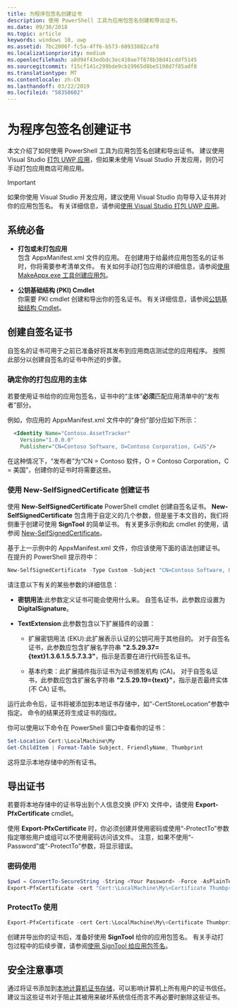```yaml
---
title: 为程序包签名创建证书
description: 使用 PowerShell 工具为应用包签名创建和导出证书。
ms.date: 09/30/2018
ms.topic: article
keywords: windows 10, uwp
ms.assetid: 7bc2006f-fc5a-4ff6-b573-60933882caf8
ms.localizationpriority: medium
ms.openlocfilehash: a8d94f43edbdc3ec410ae7f878b38d41cddf5145
ms.sourcegitcommit: f15cf141c299bde9cb19965d8be5198d7f85adf8
ms.translationtype: MT
ms.contentlocale: zh-CN
ms.lasthandoff: 03/22/2019
ms.locfileid: "58358602"
---
```

# <a name="create-a-certificate-for-package-signing"></a>为程序包签名创建证书


本文介绍了如何使用 PowerShell 工具为应用包签名创建和导出证书。 建议使用 Visual Studio [打包 UWP 应用](https://msdn.microsoft.com/windows/uwp/packaging/packaging-uwp-apps)，但如果未使用 Visual Studio 开发应用，则仍可手动打包应用商店可用应用。

> [!IMPORTANT] 
> 如果你使用 Visual Studio 开发应用，建议使用 Visual Studio 向导导入证书并对你的应用包签名。 有关详细信息，请参阅[使用 Visual Studio 打包 UWP 应用](https://msdn.microsoft.com/windows/uwp/packaging/packaging-uwp-apps)。

## <a name="prerequisites"></a>系统必备

- **打包或未打包应用**  
包含 AppxManifest.xml 文件的应用。 在创建用于给最终应用包签名的证书时，你将需要参考清单文件。 有关如何手动打包应用的详细信息，请参阅[使用 MakeAppx.exe 工具创建应用包](https://msdn.microsoft.com/windows/uwp/packaging/create-app-package-with-makeappx-tool)。

- **公钥基础结构 (PKI) Cmdlet**  
你需要 PKI cmdlet 创建和导出你的签名证书。 有关详细信息，请参阅[公钥基础结构 Cmdlet](https://docs.microsoft.com/powershell/module/pkiclient/)。

## <a name="create-a-self-signed-certificate"></a>创建自签名证书

自签名的证书可用于之前已准备好将其发布到应用商店测试您的应用程序。 按照此部分以创建自签名的证书中所述的步骤。

### <a name="determine-the-subject-of-your-packaged-app"></a>确定你的打包应用的主体  

若要使用证书给你的应用包签名，证书中的“主体”**必须**匹配应用清单中的“发布者”部分。

例如，你应用的 AppxManifest.xml 文件中的“身份”部分应如下所示：

```xml
  <Identity Name="Contoso.AssetTracker" 
    Version="1.0.0.0" 
    Publisher="CN=Contoso Software, O=Contoso Corporation, C=US"/>
```

在这种情况下，“发布者”为“CN = Contoso 软件，O = Contoso Corporation，C = 美国”，创建你的证书时将需要这些。

### <a name="use-new-selfsignedcertificate-to-create-a-certificate"></a>使用 **New-SelfSignedCertificate** 创建证书

使用 **New-SelfSignedCertificate** PowerShell cmdlet 创建自签名证书。 **New-SelfSignedCertificate** 包含用于自定义的几个参数，但是鉴于本文目的，我们将侧重于创建可使用 **SignTool** 的简单证书。 有关更多示例和此 cmdlet 的使用，请参阅 [New-SelfSignedCertificate](https://docs.microsoft.com/powershell/module/pkiclient/New-SelfSignedCertificate)。

基于上一示例中的 AppxManifest.xml 文件，你应该使用下面的语法创建证书。 在提升的 PowerShell 提示符中：

```powershell
New-SelfSignedCertificate -Type Custom -Subject "CN=Contoso Software, O=Contoso Corporation, C=US" -KeyUsage DigitalSignature -FriendlyName "Your friendly name goes here" -CertStoreLocation "Cert:\LocalMachine\My" -TextExtension @("2.5.29.37={text}1.3.6.1.5.5.7.3.3", "2.5.29.19={text}")
```

请注意以下有关的某些参数的详细信息：

- **密钥用法**:此参数定义证书可能会使用什么来。 自签名证书，此参数应设置为**DigitalSignature**。

- **TextExtension**:此参数包含以下扩展插件的设置：

  - 扩展密钥用法 (EKU):此扩展表示认证的公钥可用于其他目的。 对于自签名证书，此参数应包含扩展名字符串 **"2.5.29.37={text}1.3.6.1.5.5.7.3.3"**，指示是否要在进行代码签名证书。

  - 基本约束：此扩展插件指示证书为证书颁发机构 (CA)。 对于自签名证书，此参数应包含扩展名字符串 **"2.5.29.19={text}"**，指示是否最终实体 (不 CA) 证书。

运行此命令后，证书将被添加到本地证书存储中，如“-CertStoreLocation”参数中指定。 命令的结果还将生成证书的指纹。  

你可以使用以下命令在 PowerShell 窗口中查看你的证书：

```powershell
Set-Location Cert:\LocalMachine\My
Get-ChildItem | Format-Table Subject, FriendlyName, Thumbprint
```

这将显示本地存储中的所有证书。

## <a name="export-a-certificate"></a>导出证书 

若要将本地存储中的证书导出到个人信息交换 (PFX) 文件中，请使用 **Export-PfxCertificate** cmdlet。

使用 **Export-PfxCertificate** 时，你必须创建并使用密码或使用“-ProtectTo”参数指定哪些用户或组可以不使用密码访问该文件。 注意，如果不使用“-Password”或“-ProtectTo”参数，将显示错误。

### <a name="password-usage"></a>密码使用

```powershell
$pwd = ConvertTo-SecureString -String <Your Password> -Force -AsPlainText 
Export-PfxCertificate -cert "Cert:\LocalMachine\My\<Certificate Thumbprint>" -FilePath <FilePath>.pfx -Password $pwd
```

### <a name="protectto-usage"></a>ProtectTo 使用

```powershell
Export-PfxCertificate -cert Cert:\LocalMachine\My\<Certificate Thumbprint> -FilePath <FilePath>.pfx -ProtectTo <Username or group name>
```

创建并导出你的证书后，准备好使用 **SignTool** 给你的应用包签名。 有关手动打包过程中的后续步骤，请参阅[使用 SignTool 给应用包签名](https://msdn.microsoft.com/windows/uwp/packaging/sign-app-package-using-signtool)。

## <a name="security-considerations"></a>安全注意事项

通过将证书添加到[本地计算机证书存储](https://msdn.microsoft.com/windows/hardware/drivers/install/local-machine-and-current-user-certificate-stores)，可以影响计算机上所有用户的证书信任。 建议当这些证书对于阻止其被用来破坏系统信任而言不再必要时删除这些证书。
